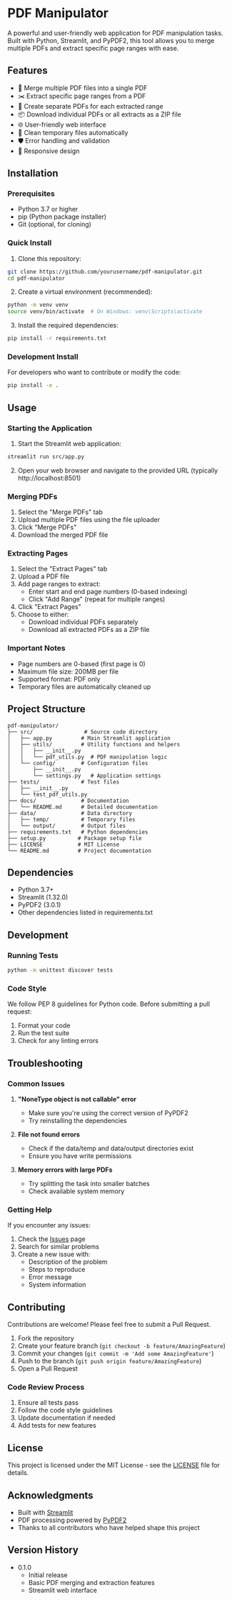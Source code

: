 # PDF Manipulator

A powerful and user-friendly web application for PDF manipulation tasks. Built with Python, Streamlit, and PyPDF2, this tool allows you to merge multiple PDFs and extract specific page ranges with ease.

## Features

- 📄 Merge multiple PDF files into a single PDF
- ✂️ Extract specific page ranges from a PDF
- 🎯 Create separate PDFs for each extracted range
- 📦 Download individual PDFs or all extracts as a ZIP file
- 🌐 User-friendly web interface
- 🔄 Clean temporary files automatically
- 🛡️ Error handling and validation
- 📱 Responsive design

## Installation

### Prerequisites
- Python 3.7 or higher
- pip (Python package installer)
- Git (optional, for cloning)

### Quick Install
1. Clone this repository:
```bash
git clone https://github.com/yourusername/pdf-manipulator.git
cd pdf-manipulator
```

2. Create a virtual environment (recommended):
```bash
python -m venv venv
source venv/bin/activate  # On Windows: venv\Scripts\activate
```

3. Install the required dependencies:
```bash
pip install -r requirements.txt
```

### Development Install
For developers who want to contribute or modify the code:
```bash
pip install -e .
```

## Usage

### Starting the Application
1. Start the Streamlit web application:
```bash
streamlit run src/app.py
```

2. Open your web browser and navigate to the provided URL (typically http://localhost:8501)

### Merging PDFs

1. Select the "Merge PDFs" tab
2. Upload multiple PDF files using the file uploader
3. Click "Merge PDFs"
4. Download the merged PDF file

### Extracting Pages

1. Select the "Extract Pages" tab
2. Upload a PDF file
3. Add page ranges to extract:
   - Enter start and end page numbers (0-based indexing)
   - Click "Add Range" (repeat for multiple ranges)
4. Click "Extract Pages"
5. Choose to either:
   - Download individual PDFs separately
   - Download all extracted PDFs as a ZIP file

### Important Notes
- Page numbers are 0-based (first page is 0)
- Maximum file size: 200MB per file
- Supported format: PDF only
- Temporary files are automatically cleaned up

## Project Structure

```
pdf-manipulator/
├── src/                # Source code directory
│   ├── app.py         # Main Streamlit application
│   ├── utils/         # Utility functions and helpers
│   │   ├── __init__.py
│   │   └── pdf_utils.py  # PDF manipulation logic
│   └── config/        # Configuration files
│       ├── __init__.py
│       └── settings.py   # Application settings
├── tests/             # Test files
│   ├── __init__.py
│   └── test_pdf_utils.py
├── docs/              # Documentation
│   └── README.md      # Detailed documentation
├── data/              # Data directory
│   ├── temp/          # Temporary files
│   └── output/        # Output files
├── requirements.txt   # Python dependencies
├── setup.py          # Package setup file
├── LICENSE           # MIT License
└── README.md         # Project documentation
```

## Dependencies

- Python 3.7+
- Streamlit (1.32.0)
- PyPDF2 (3.0.1)
- Other dependencies listed in requirements.txt

## Development

### Running Tests
```bash
python -m unittest discover tests
```

### Code Style
We follow PEP 8 guidelines for Python code. Before submitting a pull request:
1. Format your code
2. Run the test suite
3. Check for any linting errors

## Troubleshooting

### Common Issues
1. **"NoneType object is not callable" error**
   - Make sure you're using the correct version of PyPDF2
   - Try reinstalling the dependencies

2. **File not found errors**
   - Check if the data/temp and data/output directories exist
   - Ensure you have write permissions

3. **Memory errors with large PDFs**
   - Try splitting the task into smaller batches
   - Check available system memory

### Getting Help
If you encounter any issues:
1. Check the [Issues](https://github.com/yourusername/pdf-manipulator/issues) page
2. Search for similar problems
3. Create a new issue with:
   - Description of the problem
   - Steps to reproduce
   - Error message
   - System information

## Contributing

Contributions are welcome! Please feel free to submit a Pull Request.

1. Fork the repository
2. Create your feature branch (`git checkout -b feature/AmazingFeature`)
3. Commit your changes (`git commit -m 'Add some AmazingFeature'`)
4. Push to the branch (`git push origin feature/AmazingFeature`)
5. Open a Pull Request

### Code Review Process
1. Ensure all tests pass
2. Follow the code style guidelines
3. Update documentation if needed
4. Add tests for new features

## License

This project is licensed under the MIT License - see the [LICENSE](LICENSE) file for details.

## Acknowledgments

- Built with [Streamlit](https://streamlit.io/)
- PDF processing powered by [PyPDF2](https://pypdf2.readthedocs.io/)
- Thanks to all contributors who have helped shape this project

## Version History

- 0.1.0
  - Initial release
  - Basic PDF merging and extraction features
  - Streamlit web interface 